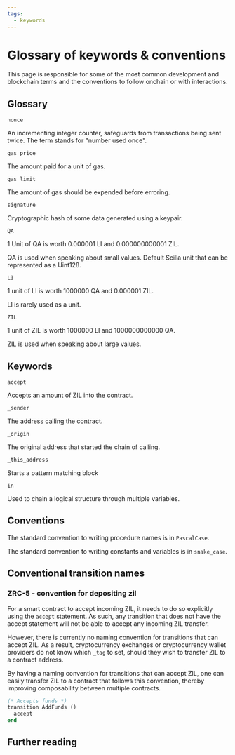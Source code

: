 ```yaml
---
tags:
  - keywords
---
```


# Glossary of keywords & conventions

This page is responsible for some of the most common development and blockchain terms and the conventions to follow onchain or with interactions.

## Glossary

`nonce`

An incrementing integer counter, safeguards from transactions being sent twice. The term stands for "number used once".

`gas price`

The amount paid for a unit of gas.

`gas limit`

The amount of gas should be expended before erroring.

`signature`

Cryptographic hash of some data generated using a keypair.

`QA`

1 Unit of QA is worth 0.000001 LI and 0.000000000001 ZIL.

QA is used when speaking about small values. Default Scilla unit that can be represented as a Uint128.

`LI`

1 unit of LI is worth 1000000 QA and 0.000001 ZIL.

LI is rarely used as a unit.

`ZIL`

1 unit of ZIL is worth 1000000 LI and 1000000000000 QA.

ZIL is used when speaking about large values.

## Keywords

`accept`

Accepts an amount of ZIL into the contract.

`_sender`

The address calling the contract.

`_origin`

The original address that started the chain of calling.

`_this_address`

Starts a pattern matching block

`in`

Used to chain a logical structure through multiple variables.

## Conventions

The standard convention to writing procedure names is in `PascalCase`.

The standard convention to writing constants and variables is in `snake_case`.

## Conventional transition names

### ZRC-5 - convention for depositing zil

For a smart contract to accept incoming ZIL, it needs to do so explicitly using the `accept` statement. As such, any transition that does not have the accept statement will not be able to accept any incoming ZIL transfer.

However, there is currently no naming convention for transitions that can accept ZIL. As a result, cryptocurrency exchanges or cryptocurrency wallet providers do not know which `_tag` to set, should they wish to transfer ZIL to a contract address.

By having a naming convention for transitions that can accept ZIL, one can easily transfer ZIL to a contract that follows this convention, thereby improving composability between multiple contracts.

```ocaml
(* Accepts funds *)
transition AddFunds ()
  accept
end
```

## Further reading
